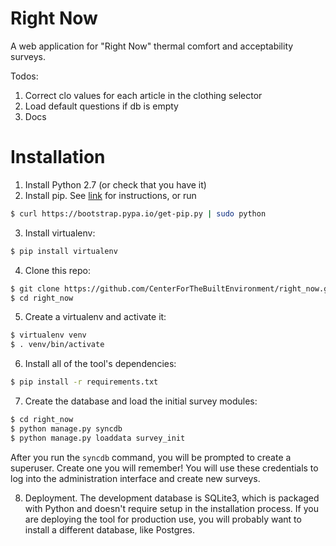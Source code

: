Right Now
=========

A web application for "Right Now" thermal comfort and acceptability surveys.

Todos:

 1. Correct clo values for each article in the clothing selector
 2. Load default questions if db is empty
 3. Docs


Installation
============

1. Install Python 2.7 (or check that you have it)
2. Install pip. See [link](http://google.com) for instructions, or run

```bash
$ curl https://bootstrap.pypa.io/get-pip.py | sudo python
```

3. Install virtualenv:

```bash
$ pip install virtualenv
```

4. Clone this repo:

```bash
$ git clone https://github.com/CenterForTheBuiltEnvironment/right_now.git
$ cd right_now
```

5. Create a virtualenv and activate it:

```bash
$ virtualenv venv
$ . venv/bin/activate
```

6. Install all of the tool's dependencies:

```bash
$ pip install -r requirements.txt
```

7. Create the database and load the initial survey modules:

```bash
$ cd right_now
$ python manage.py syncdb
$ python manage.py loaddata survey_init
```

After you run the ``syncdb`` command, you will be prompted to create a superuser. Create one you will remember! You will use these credentials to log into the administration interface and create new surveys.

8. Deployment. The development database is SQLite3, which is packaged with Python and doesn't require setup in the installation process. If you are deploying the tool for production use, you will probably want to install a different database, like Postgres.

